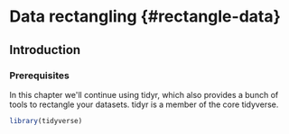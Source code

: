 # Data rectangling {#rectangle-data}

## Introduction

<!--# TO DO: Write introduction. -->

### Prerequisites

In this chapter we'll continue using tidyr, which also provides a bunch of tools to rectangle your datasets.
tidyr is a member of the core tidyverse.


```r
library(tidyverse)
```

<!--# TO DO: Write chapter around unnest, hoist, etc. -->
